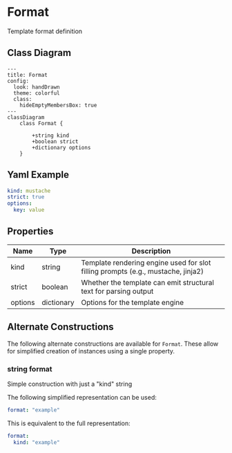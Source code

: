 # Format

Template format definition

## Class Diagram

```mermaid
---
title: Format
config:
  look: handDrawn
  theme: colorful
  class:
    hideEmptyMembersBox: true
---
classDiagram
    class Format {
      
        +string kind
        +boolean strict
        +dictionary options
    }
```

## Yaml Example

```yaml
kind: mustache
strict: true
options:
  key: value

```

## Properties

| Name | Type | Description |
| ---- | ---- | ----------- |
| kind | string | Template rendering engine used for slot filling prompts (e.g., mustache, jinja2)  |
| strict | boolean | Whether the template can emit structural text for parsing output  |
| options | dictionary | Options for the template engine  |

## Alternate Constructions

The following alternate constructions are available for `Format`.
These allow for simplified creation of instances using a single property.

### string format

Simple construction with just a &quot;kind&quot; string

The following simplified representation can be used:

```yaml
format: "example"

```

This is equivalent to the full representation:

```yaml
format:
  kind: "example"

```
